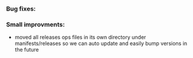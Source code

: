 ### Bug fixes:

### Small improvments:
- moved all releases ops files in its own directory under manifests/releases
  so we can auto update and easily bump versions in the future
  
